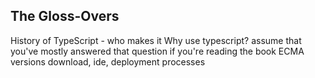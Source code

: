 ## The Gloss-Overs

History of TypeScript - who makes it
Why use typescript? assume that you've mostly answered that question if you're reading the book
ECMA versions
download, ide, deployment processes

